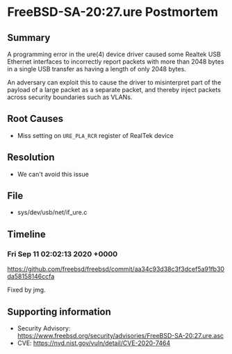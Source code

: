 # FreeBSD-SA-20:27.ure Postmortem

## Summary

A programming error in the ure(4) device driver caused some Realtek USB Ethernet interfaces to incorrectly report packets with more than 2048 bytes in a single USB transfer as having a length of only 2048 bytes.

An adversary can exploit this to cause the driver to misinterpret part of the payload of a large packet as a separate packet, and thereby inject packets across security boundaries such as VLANs.

## Root Causes

* Miss setting on `URE_PLA_RCR` register of RealTek device

## Resolution

* We can't avoid this issue

## File

* sys/dev/usb/net/if_ure.c

## Timeline

### Fri Sep 11 02:02:13 2020 +0000

https://github.com/freebsd/freebsd/commit/aa34c93d38c3f3dcef5a91fb30da58158146ccfa

Fixed by jmg.

## Supporting information

* Security Advisory: https://www.freebsd.org/security/advisories/FreeBSD-SA-20:27.ure.asc
* CVE: https://nvd.nist.gov/vuln/detail/CVE-2020-7464
